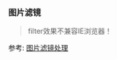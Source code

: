 ### 图片滤镜

>filter效果不兼容IE浏览器！  

<ClientOnly>
  <PicVue/>  
</ClientOnly>  


参考: [图片滤镜处理](https://qiaodaima.github.io/code-notes/css/%E6%BB%A4%E9%95%9C/%E6%BB%A4%E9%95%9C.html)